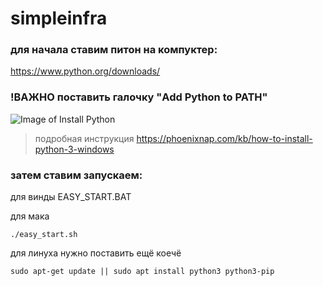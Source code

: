 # simpleinfra

### для начала ставим питон на компуктер:

  https://www.python.org/downloads/
### **!ВАЖНО поставить галочку "Add Python to PATH"**
  ![Image of Install Python](https://phoenixnap.com/kb/wp-content/uploads/2021/04/python-setup.png)
> подробная инструкция
> https://phoenixnap.com/kb/how-to-install-python-3-windows

### затем ставим запускаем:

  для винды EASY_START.BAT

  для мака 
```
./easy_start.sh
```

  для линуха нужно поставить ещё коечё

```
sudo apt-get update || sudo apt install python3 python3-pip
```
